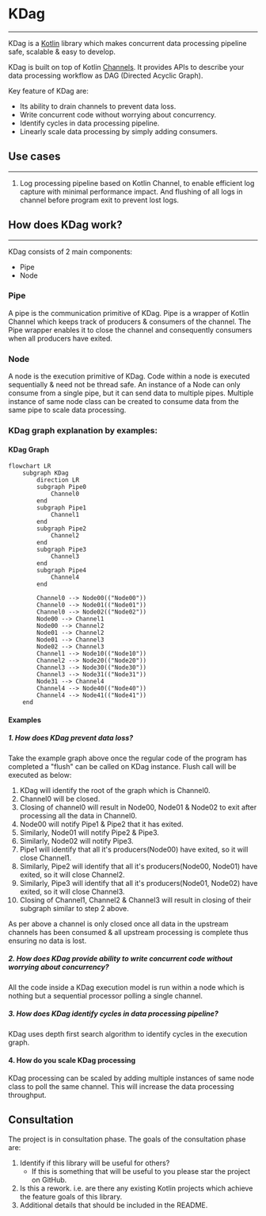 # KDag

---

KDag is a [Kotlin](https://kotlinlang.org/) library which makes concurrent data processing pipeline safe, scalable & easy to develop.

KDag is built on top of Kotlin [Channels](https://kotlinlang.org/api/kotlinx.coroutines/kotlinx-coroutines-core/kotlinx.coroutines.channels/-channel/).
It provides APIs to describe your data processing workflow as DAG (Directed Acyclic Graph).

Key feature of KDag are:
- Its ability to drain channels to prevent data loss.
- Write concurrent code without worrying about concurrency.
- Identify cycles in data processing pipeline.
- Linearly scale data processing by simply adding consumers.

## Use cases

---

1. Log processing pipeline based on Kotlin Channel, to enable efficient log capture with minimal performance impact. And flushing of all logs in channel before program exit to prevent lost logs.

## How does KDag work?

---

KDag consists of 2 main components:
- Pipe
- Node

### Pipe
A pipe is the communication primitive of KDag.
Pipe is a wrapper of Kotlin Channel which keeps track of producers & consumers of the channel.
The Pipe wrapper enables it to close the channel and consequently consumers when all producers have exited.

### Node
A node is the execution primitive of KDag. Code within a node is executed sequentially & need not be thread safe.
An instance of a Node can only consume from a single pipe, but it can send data to multiple pipes.
Multiple instance of same node class can be created to consume data from the same pipe to scale data processing.

### KDag graph explanation by examples:

#### KDag Graph

```mermaid
flowchart LR
    subgraph KDag
        direction LR
        subgraph Pipe0
            Channel0
        end
        subgraph Pipe1
            Channel1
        end
        subgraph Pipe2
            Channel2
        end
        subgraph Pipe3
            Channel3
        end
        subgraph Pipe4
            Channel4
        end

        Channel0 --> Node00(("Node00"))
        Channel0 --> Node01(("Node01"))
        Channel0 --> Node02(("Node02"))
        Node00 --> Channel1
        Node00 --> Channel2
        Node01 --> Channel2
        Node01 --> Channel3
        Node02 --> Channel3
        Channel1 --> Node10(("Node10"))
        Channel2 --> Node20(("Node20"))
        Channel3 --> Node30(("Node30"))
        Channel3 --> Node31(("Node31"))
        Node31 --> Channel4
        Channel4 --> Node40(("Node40"))
        Channel4 --> Node41(("Node41"))
    end
```

#### Examples

##### 1. How does KDag prevent data loss?
Take the example graph above once the regular code of the program has completed a "flush" can be called on KDag instance.
Flush call will be executed as below:
1. KDag will identify the root of the graph which is Channel0.
2. Channel0 will be closed.
3. Closing of channel0 will result in Node00, Node01 & Node02 to exit after processing all the data in Channel0.
4. Node00 will notify Pipe1 & Pipe2 that it has exited.
5. Similarly, Node01 will notify Pipe2 & Pipe3.
6. Similarly, Node02 will notify Pipe3.
7. Pipe1 will identify that all it's producers(Node00) have exited, so it will close Channel1.
8. Similarly, Pipe2 will identify that all it's producers(Node00, Node01) have exited, so it will close Channel2.
9. Similarly, Pipe3 will identify that all it's producers(Node01, Node02) have exited, so it will close Channel3.
10. Closing of Channel1, Channel2 & Channel3 will result in closing of their subgraph similar to step 2 above.

As per above a channel is only closed once all data in the upstream channels has been consumed & all upstream processing is complete thus ensuring no data is lost.

##### 2. How does KDag provide ability to write concurrent code without worrying about concurrency?
All the code inside a KDag execution model is run within a node which is nothing but a sequential processor polling a single channel.

##### 3. How does KDag identify cycles in data processing pipeline?
KDag uses depth first search algorithm to identify cycles in the execution graph.

#### 4. How do you scale KDag processing
KDag processing can be scaled by adding multiple instances of same node class to poll the same channel.
This will increase the data processing throughput.

## Consultation
The project is in consultation phase. The goals of the consultation phase are:
1. Identify if this library will be useful for others?
   - If this is something that will be useful to you please star the project on GitHub.
2. Is this a rework. i.e. are there any existing Kotlin projects which achieve the feature goals of this library.
3. Additional details that should be included in the README.
